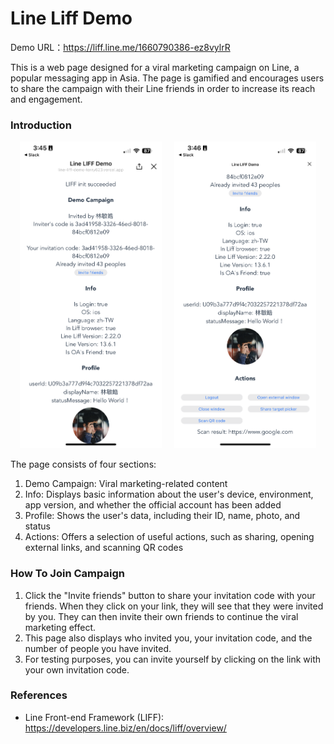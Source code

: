 # Line Liff Demo

Demo URL：https://liff.line.me/1660790386-ez8vylrR

This is a web page designed for a viral marketing campaign on Line, a popular messaging app in Asia. The page is gamified and encourages users to share the campaign with their Line friends in order to increase its reach and engagement.

### Introduction

<p align="center">
  <img alt="Light" src="./public/screenshot1.png" width="45%">
  &nbsp; &nbsp;
  <img alt="Dark" src="./public/screenshot2.png" width="45%">
</p>

The page consists of four sections:

1. Demo Campaign: Viral marketing-related content
2. Info: Displays basic information about the user's device, environment, app version, and whether the official account has been added
3. Profile: Shows the user's data, including their ID, name, photo, and status
4. Actions: Offers a selection of useful actions, such as sharing, opening external links, and scanning QR codes

### How To Join Campaign

1. Click the "Invite friends" button to share your invitation code with your friends. When they click on your link, they will see that they were invited by you. They can then invite their own friends to continue the viral marketing effect.
2. This page also displays who invited you, your invitation code, and the number of people you have invited.
3. For testing purposes, you can invite yourself by clicking on the link with your own invitation code.

### References

- Line Front-end Framework (LIFF): https://developers.line.biz/en/docs/liff/overview/
